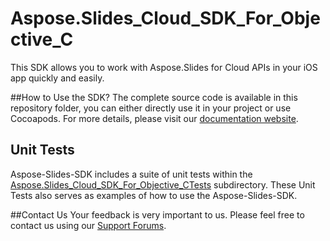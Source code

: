 # Aspose.Slides_Cloud_SDK_For_Objective_C
This SDK allows you to work with Aspose.Slides for Cloud APIs in your iOS app quickly and easily.

##How to Use the SDK?
The complete source code is available in this repository folder, you can either directly use it in your project or use Cocoapods. For more details, please visit our [documentation website](http://www.aspose.com/docs/display/slidescloud/Available+SDKs).

## Unit Tests
Aspose-Slides-SDK includes a suite of unit tests within the [Aspose.Slides_Cloud_SDK_For_Objective_CTests](https://github.com/asposeslides/Aspose_Slides_Cloud/blob/master/SDKs/Aspose.Slides_Cloud_SDK_for_ObjectiveC/Aspose.Slides_Cloud_SDK_for_ObjectiveCTests/slides/ASPSlidesApiTestCase.m) subdirectory. These Unit Tests also serves as examples of how to use the Aspose-Slides-SDK.

##Contact Us
Your feedback is very important to us. Please feel free to contact us using our [Support Forums](https://www.aspose.com/community/forums/).
